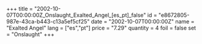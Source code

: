 +++
title = "2002-10-07T00:00:00Z_Onslaught_Exalted_Angel_[es_pt]_false"
id = "e8672805-987e-43ca-b443-c13a5ef5cf25"
date = "2002-10-07T00:00:00Z"
name = "Exalted Angel"
lang = ["es","pt"]
price = "7.29"
quantity = 4
foil = false
set = "Onslaught"
+++
